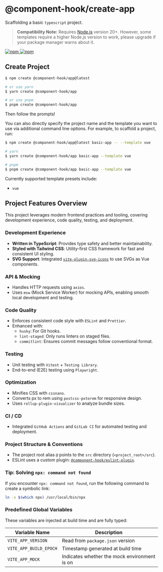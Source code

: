 # @component-hook/create-app

Scaffolding a basic `typescript` project.

> **Compatibility Note:**
> Requires [Node.js](https://nodejs.org/en/) version 20+. However, some templates require a higher Node.js version to work, please upgrade if your package manager warns about it.

<p>
  <a href="https://npm-stat.com/charts.html?package=@component-hook/create-app">
    <img src="https://img.shields.io/npm/dm/@component-hook/create-app.svg" alt="npm"/>
  </a>
  <a href="https://www.npmjs.com/package/@component-hook/create-app">
    <img src="https://img.shields.io/npm/v/@component-hook/create-app.svg" alt="npm"/>
  </a>
</p>

## Create Project

```bash
$ npm create @component-hook/app@latest

# or use yarn
$ yarn create @component-hook/app

# or use pnpm
$ pnpm create @component-hook/app
```

Then follow the prompts!

You can also directly specify the project name and the template you want to use via additional command line options. For example, to scaffold a project, run:

```bash
$ npm create @component-hook/app@latest basic-app -- --template vue

# yarn
$ yarn create @component-hook/app basic-app --template vue

# pnpm
$ pnpm create @component-hook/app basic-app --template vue
```

Currently supported template presets include:

- `vue`

## Project Features Overview

This project leverages modern frontend practices and tooling, covering development experience, code quality, testing, and deployment.

### Development Experience

- **Written in TypeScript**: Provides type safety and better maintainability.
- **Styled with Tailwind CSS**: Utility-first CSS framework for fast and consistent UI styling.
- **SVG Support**: Integrated [`vite-plugin-svg-icons`](https://github.com/vbenjs/vite-plugin-svg-icons) to use SVGs as Vue components.

### API & Mocking

- Handles HTTP requests using `axios`.
- Uses `msw` (Mock Service Worker) for mocking APIs, enabling smooth local development and testing.

### Code Quality

- Enforces consistent code style with `ESLint` and `Prettier`.
- Enhanced with:
  - `husky`: For Git hooks.
  - `lint-staged`: Only runs linters on staged files.
  - `commitlint`: Ensures commit messages follow conventional format.

### Testing

- Unit testing with `Vitest` + `Testing Library`.
- End-to-end (E2E) testing using `Playwright`.

### Optimization

- Minifies CSS with `cssnano`.
- Converts px to rem using `postcss-pxtorem` for responsive design.
- Uses `rollup-plugin-visualizer` to analyze bundle sizes.

### CI / CD

- Integrated `GitHub Actions` and `GitLab CI` for automated testing and deployment.

### Project Structure & Conventions

- The project root alias `@` points to the `src` directory (`<project_root>/src`).
- ESLint uses a custom plugin: [`@component-hook/eslint-plugin`](https://www.npmjs.com/package/@component-hook/eslint-plugin).

### Tip: Solving `npx: command not found`

If you encounter `npx: command not found`, run the following command to create a symbolic link:

```bash
ln -s $(which npx) /usr/local/bin/npx
```

### Predefined Global Variables

These variables are injected at build time and are fully typed:

| Variable Name          | Description                                  |
| ---------------------- | -------------------------------------------- |
| `VITE_APP_VERSION`     | Read from `package.json` version             |
| `VITE_APP_BUILD_EPOCH` | Timestamp generated at build time            |
| `VITE_APP_MOCK`        | Indicates whether the mock environment is on |
